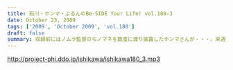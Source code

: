 ```yaml
---
title: 石川・ホンマ・ぶるんのBe-SIDE Your Life! vol.180-3
date: October 23, 2009
tags: ['2009', 'October 2009', 'vol.180']
draft: false
summary: 収録前にはノムラ監督のモノマネを数度に渡り披露したホンマさんが・・・。来週はちょっと配信がずれ込む可能性があります。NAMAE
---
```


http://project-phi.ddo.jp/ishikawa/ishikawa180_3.mp3